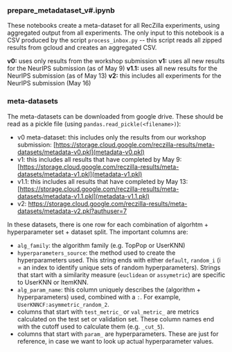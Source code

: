 ### prepare_metadataset_v#.ipynb

These notebooks create a meta-dataset for all RecZilla experiments, using aggregated output from all experiments. The only input to this notebook is a CSV produced by the script `process_inbox.py` -- this script reads all zipped results from gcloud and creates an aggregated CSV.

**v0:** uses only results from the workshop submission
**v1:** uses all new results for the NeurIPS submission (as of May 9)
**v1.1:** uses all new results for the NeurIPS submission (as of May 13)
**v2:** this includes all experiments for the NeurIPS submission (May 16)

### meta-datasets

The meta-datasets can be downloaded from google drive. These should be read as a pickle file (using `pandas.read_pickle(<filename>)`):
- v0 meta-dataset: this includes only the results from our workshop submission: [https://storage.cloud.google.com/reczilla-results/meta-datasets/metadata-v0.pkl](metadata-v0.pkl)
- v1: this includes all results that have completed by May 9: [https://storage.cloud.google.com/reczilla-results/meta-datasets/metadata-v1.pkl](metadata-v1.pkl)
- v1.1: this includes all results that have completed by May 13: [https://storage.cloud.google.com/reczilla-results/meta-datasets/metadata-v1.1.pkl](metadata-v1.1.pkl)
- v2: https://storage.cloud.google.com/reczilla-results/meta-datasets/metadata-v2.pkl?authuser=7
  
In these datasets, there is one row for each combination of algorhtm + hyperparameter set + dataset split. The important columns are:
- `alg_family`: the algorithm family (e.g. TopPop or UserKNN)
- `hyperparameters_source`: the method used to create the hyperparameters used. This string ends with either `default`, `random_i` (i = an index to identify unique sets of random hyperparameters). Strings that start with a similarity measure (`euclidean` or `assymetric`) are specific to UserKNN or ItemKNN.
- `alg_param_name`: this column uniquely describes the (algorithm + hyperparameters) used, combined with a `:`. For example, `UserKNNCF:asymmetric_random_2`.
- columns that start with `test_metric_` or `val_metric_` are metrics calculated on the test set or validation set. These column names end with the cutoff used to calculate them (e.g. `_cut_5`).
- columns that start with `param_` are hyperparameters. These are just for reference, in case we want to look up actual hyperparameter values.
